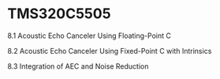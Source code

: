 # TMS320C5505


8.1 Acoustic Echo Canceler Using Floating-Point C 

8.2 Acoustic Echo Canceler Using Fixed-Point C with Intrinsics 

8.3 Integration of AEC and Noise Reduction